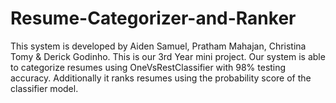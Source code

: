 # Resume-Categorizer-and-Ranker
This system is developed by Aiden Samuel, Pratham Mahajan, Christina Tomy & Derick Godinho.
This is our 3rd Year mini project.
Our system is able to categorize resumes using OneVsRestClassifier with 98% testing accuracy. Additionally it ranks resumes using the probability score of the classifier model.

